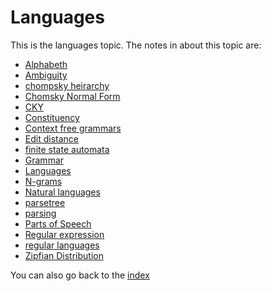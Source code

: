 
# Languages

This is the languages topic. The notes in about this topic are:

- [Alphabeth](Alphabeth.md)
- [Ambiguity](Ambiguity.md)
- [chompsky heirarchy](chompsky%20heirarchy.md)
- [Chomsky Normal Form](Chomsky%20Normal%20Form.md)
- [CKY](CKY.md)
- [Constituency](Constituency.md)
- [Context free grammars](Context%20free%20grammars.md)
- [Edit distance](Edit%20distance.md)
- [finite state automata](finite%20state%20automata.md)
- [Grammar](Grammar.md)
- [Languages](Languages.md)
- [N-grams](N-grams.md)
- [Natural languages](Natural%20languages.md)
- [parsetree](parsetree.md)
- [parsing](parsing.md)
- [Parts of Speech](Parts%20of%20Speech.md)
- [Regular expression](Regular%20expression.md)
- [regular languages](regular%20languages.md)
- [Zipfian Distribution](Zipfian%20Distribution.md)

You can also go back to the [index](index.md)

